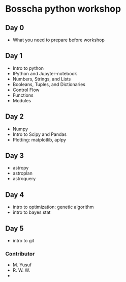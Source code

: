 # Bosscha python workshop

## Day 0
* What you need to prepare before workshop

## Day 1
* Intro to python
* IPython and Jupyter-notebook
* Numbers, Strings, and Lists
* Booleans, Tuples, and Dictionaries
* Control Flow
* Functions
* Modules

## Day 2
* Numpy
* Intro to Scipy and Pandas
* Plotting: matplotlib, aplpy

## Day 3 
* astropy
* astroplan
* astroquery

## Day 4
* intro to optimization: genetic algorithm
* intro to bayes stat

## Day 5
* intro to git


### Contributor
* M. Yusuf 
* R. W. W.
*
